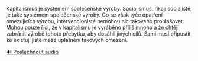 
Kapitalismus je systémem společenské výroby. Socialismus, říkají socialisté, je také systémem společenské výroby. Co se však týče opatření omezujících výrobu, intervencionisté nemohou nic takového prohlašovat. Mohou pouze říci, že v kapitalismu je vyráběno příliš mnoho a že chtějí zabránit výrobě tohoto přebytku, aby dosáhli jiných cílů. Sami musí připustit, že existují jisté meze uplatnění takových omezení.

[🔊 Poslechnout audio](/data/7-paragraphs/audio/chapter_150/para_007-Kapitalismus-je-systmem-spoleensk-vroby-Socia.mp3)
